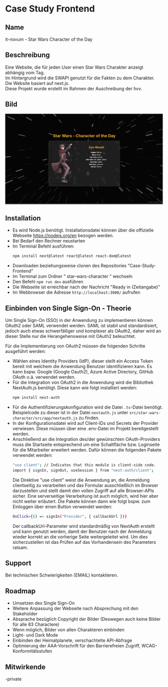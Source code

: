 # Case Study Frontend

## Name
it-novum - Star Wars Character of the Day

## Beschreibung
Eine Website, die für jeden User einen Star Wars Charakter anzeigt abhängig vom Tag.  
Im Hintergrund wird die SWAPI genutzt für die Fakten zu dem Charakter.  
Die Website basiert auf next.js.  
Diese Projekt wurde erstellt im Rahmen der Auschreibung der hvv.  

## Bild
![Bild von der Webseite mit einem Charakter und zusätzlichen Informationen](SWCotD.png)

## Installation
- Es wird Node.js benötigt. Installationsdatei können über die offizielle Webseite https://nodejs.org/en  bezogen werden. 
- Bei Bedarf den Rechner neustarten  
- Im Terminal Befehl ausführen: 
  ```bash
  npm install next@latest react@latest react-dom@latest
  ```  
- Downloaden beziehungsweise clonen des Repositories "Case-Study-Frontend"  
- Im Terminal zum Ordner " star-wars-character " wechseln  
- Den Befehl `npm run dev`  ausführen  
- Die Webseite ist erreichbar nach der Nachricht "Ready in (Zeitangabe)"  
- Im Webbrowser die Adresse `http://localhost:3000/` aufrufen  

## Einbinden von Single Sign-On - Theorie
Um Single Sign-On (SSO) in der Anwendung zu implementieren können OAuth2 oder SAML verwendet werden. SAML ist stabil und standardisiert, jedoch auch etwas schwerfälliger und komplexer als OAuth2, daher wird an dieser Stelle nur die Herangehensweise mit OAuth2 beleuchtet. 

Für die Implementierung von OAuth2 müssen die folgenden Schritte ausgeführt werden: 
- Wählen eines Identity Providers (IdP), dieser stellt ein Access Token bereit mit welchem die Anwendung Benutzer identifizieren kann. Es kann bspw. Google (Google Oauth2), Azure Active Directory, GitHub OAuth o.ä. verwendet werden. 
- Für die Integration von OAuth2 in die Anwendung wird die Bibliothek NextAuth.js benötigt. Diese kann wie folgt installiert werden: 
  ```bash
  npm install next-auth
  ```
- Für die Authentifizierungskonfiguration wird die Datei `.ts`-Datei benötigt. Beispielcode zu dieser ist in der Datei `nextauth.js` unter `src/star-wars-character/src/app/nextauth.js` zu finden. 
-  In der Konfigurationsdatei wird auf Client-IDs und Secrets der Provider verwiesen. Diese müssen über eine .env-Datei im Projekt bereitgestellt werden.
- Anschließend an die Integration des/der gewünschten OAuth-Providers muss die Startseite entsprechend um eine Schaltfläche bzw. Loginseite für die Mitarbeiter erweitert werden. Dafür können die folgenden Pakete verwendet werden:
  ```bash
  "use client"; // Indicates that this module is client-side code.
  import { signIn, signOut, useSession } from "next-auth/client";
  ```
  Die Direktive "use client" weist die Anwendung an, die Anmeldung clientseitig zu verarbeiten und das Formular ausschließlich im Browser darzustellen und stellt damit den vollen Zugriff auf alle Browser-APIs sicher. Eine serverseitige Verarbeitung ist auch möglich, wird hier aber nicht weiter erläutert. 
  Die Pakete können dann wie folgt bspw. zum Einloggen über einen Button verwendet werden: 
  ```bash
  OnClick={() => signIn("Provider", { callbackUrl })}
  ```
  Der callbackUrl-Parameter wird standardmäßig von NextAuth erstellt und kann genutzt werden, damit der Benutzer nach der Anmeldung wieder korrekt an die vorherige Seite weitergeleitet wird. Um dies sicherzustellen ist das Prüfen auf das Vorhandensein des Parameters ratsam. 

## Support
Bei technischen Schwierigkeiten (EMAIL) kontaktieren.  

## Roadmap
- Umsetzen des Single Sign-On  
- Weitere Anpassung der Webseite nach Absprechung mit den Stakeholder  
- Absprache bezüglich Copyright der Bilder (Deswegen auch keine Bilder für alle 83 Charactere)  
- Wenn möglich, Bilder von allen Charakteren einbinden  
- Light- und Dark Mode  
- Einbinden der Heimatplanete, verschachtelte API-Abfrage  
- Optimierung der AAA-Vorschrift für den Barrierefreien Zugriff, WCAG-Konformitätsstufen  

## Mitwirkende 
-private 
